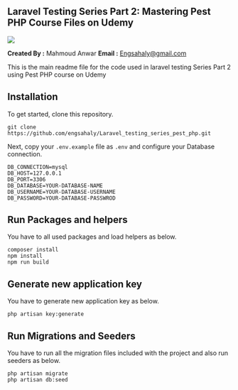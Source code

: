 ## Laravel Testing Series Part 2: Mastering Pest PHP Course Files on Udemy

<img src="https://img-c.udemycdn.com/course/750x422/6425471_d8fb.jpg"> 

**Created By :** Mahmoud Anwar
**Email :** Engsahaly@gmail.com

This is the main readme file for the code used in laravel testing Series Part 2 using Pest PHP course on Udemy

## Installation

To get started, clone this repository.

```
git clone https://github.com/engsahaly/Laravel_testing_series_pest_php.git
```

Next, copy your `.env.example` file as `.env` and configure your Database connection.

```
DB_CONNECTION=mysql
DB_HOST=127.0.0.1
DB_PORT=3306
DB_DATABASE=YOUR-DATABASE-NAME
DB_USERNAME=YOUR-DATABASE-USERNAME
DB_PASSWORD=YOUR-DATABASE-PASSWROD
```

## Run Packages and helpers

You have to all used packages and load helpers as below.

```
composer install
npm install
npm run build
```

## Generate new application key

You have to generate new application key as below.

```
php artisan key:generate
```

## Run Migrations and Seeders

You have to run all the migration files included with the project and also run seeders as below.

```
php artisan migrate
php artisan db:seed
```

